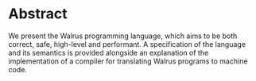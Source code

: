# Abstract

We present the Walrus programming language, which aims to be both correct, safe,
high-level and performant. A specification of the language and its semantics is
provided alongside an explanation of the implementation of a compiler for
translating Walrus programs to machine code.
